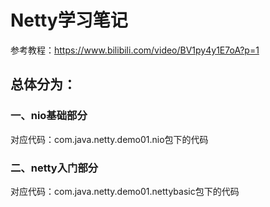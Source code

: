 # Netty学习笔记
参考教程：https://www.bilibili.com/video/BV1py4y1E7oA?p=1

## 总体分为：
### 一、nio基础部分
对应代码：com.java.netty.demo01.nio包下的代码
### 二、netty入门部分
对应代码：com.java.netty.demo01.nettybasic包下的代码